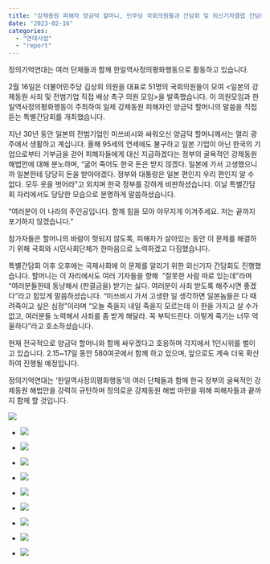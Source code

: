 ```yaml
---
title: "강제동원 피해자 양금덕 할머니, 민주당 국회의원들과 간담회 및 외신기자클럽 간담회"
date: "2023-02-16"
categories: 
  - "연대사업"
  - "report"
---
```


정의기억연대는 여러 단체들과 함께 한일역사정의평화행동으로 활동하고 있습니다.

2월 16일은 더불어민주당 김상희 의원을 대표로 51명의 국회의원들이 모여 <일본의 강제동원 사죄 및 전범기업 직접 배상 촉구 의원 모임>을 발족했습니다. 이 의원모임과 한일역사정의평화행동이 주최하여 일제 강제동원 피해자인 양금덕 할머니의 말씀을 직접 듣는 특별간담회를 개최했습니다.

지난 30년 동안 일본의 전범기업인 미쓰비시와 싸워오신 양금덕 할머니께서는 멀리 광주에서 생활하고 계십니다. 올해 95세의 연세에도 불구하고 일본 기업이 아닌 한국의 기업으로부터 기부금을 걷어 피해자들에게 대신 지급하겠다는 정부의 굴욕적인 강제동원 해법안에 대해 분노하며, “굶어 죽어도 한국 돈은 받지 않겠다. 일본에 가서 고생했으니까 일본한테 당당히 돈을 받아야겠다. 정부와 대통령은 일본 편인지 우리 편인지 알 수 없다. 모두 옷을 벗어라”고 외치며 한국 정부를 강하게 비판하셨습니다. 이날 특별간담회 자리에서도 당당한 모습으로 분명하게 말씀하셨습니다.

“여러분이 이 나라의 주인공입니다. 함께 힘을 모아 야무지게 이겨주세요. 저는 끝까지 포기하지 않겠습니다.”

참가자들은 할머니의 바람이 헛되지 않도록, 피해자가 살아있는 동안 이 문제를 해결하기 위해 국회와 시민사회단체가 한마음으로 노력하겠고 다짐했습니다.

특별간담회 이후 오후에는 국제사회에 이 문제를 알리기 위한 외신기자 간담회도 진행했습니다. 할머니는 이 자리에서도 여러 기자들을 향해  “잘못한 사람 따로 있는데”라며 “여러분들한테 동냥해서 (판결금을) 받기는 싫다. 여러분이 사죄 받도록 해주시면 좋겠다”라고 힘있게 말씀하셨습니다. “미쓰비시 가서 고생한 일 생각하면 일본놈들은 다 때려죽이고 싶은 심정”이라며 “오늘 죽을지 내일 죽을지 모르는데 이 한을 가지고 살 수가 없고, 여러분들 노력해서 사죄를 좀 받게 해달라. 꼭 부탁드린다. 이렇게 죽기는 너무 억울하다”라고 호소하셨습니다.

현재 전국적으로 양금덕 할머니와 함께 싸우겠다고 호응하며 각지에서 1인시위를 벌이고 있습니다. 2.15~17일 동안 580여곳에서 함께 하고 있으며, 앞으로도 계속 더욱 확산하여 진행될 예정입니다.

정의기억연대는 ‘한일역사정의평화행동’의 여러 단체들과 함께 한국 정부의 굴욕적인 강제동원 해법안을 강력히 규탄하며 정의로운 강제동원 해법 마련을 위해 피해자들과 끝까지 함께 할 것입니다.

![](https://womenandwar.net/kr/wp-content/uploads/2023/02/photo_2023-02-14_15-09-08.jpg)

- ![](https://womenandwar.net/kr/wp-content/uploads/2023/02/photo_2023-02-16_10-26-45-1024x577.jpg)
    
- ![](https://womenandwar.net/kr/wp-content/uploads/2023/02/photo_2023-02-16_10-19-50-1024x577.jpg)
    
- ![](https://womenandwar.net/kr/wp-content/uploads/2023/02/photo_2023-02-16_11-38-48-1024x577.jpg)
    
- ![](https://womenandwar.net/kr/wp-content/uploads/2023/02/photo_2023-02-16_11-15-06-1024x577.jpg)
    
- ![](https://womenandwar.net/kr/wp-content/uploads/2023/02/photo_2023-02-16_11-15-03-1024x577.jpg)
    
- ![](https://womenandwar.net/kr/wp-content/uploads/2023/02/photo_2023-02-16_10-19-51-1024x577.jpg)
    
- ![](https://womenandwar.net/kr/wp-content/uploads/2023/02/photo_2023-02-16_10-19-49-1024x577.jpg)
    
- ![](https://womenandwar.net/kr/wp-content/uploads/2023/02/photo_2023-02-16_13-04-07-1024x682.jpg)
    
- ![](https://womenandwar.net/kr/wp-content/uploads/2023/02/photo_2023-02-16_14-58-18-1024x768.jpg)
